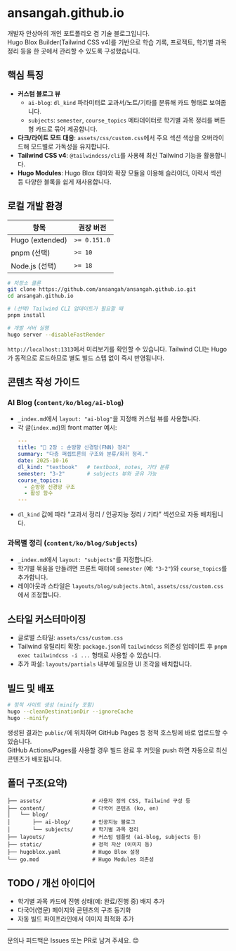 # ansangah.github.io

개발자 안상아의 개인 포트폴리오 겸 기술 블로그입니다.  
Hugo Blox Builder(Tailwind CSS v4)를 기반으로 학습 기록, 프로젝트, 학기별 과목 정리 등을 한 곳에서 관리할 수 있도록 구성했습니다.

## 핵심 특징
- **커스텀 블로그 뷰**  
  - `ai-blog`: `dl_kind` 파라미터로 교과서/노트/기타를 분류해 카드 형태로 보여줍니다.  
  - `subjects`: `semester`, `course_topics` 메타데이터로 학기별 과목 정리를 버튼형 카드로 묶어 제공합니다.
- **다크/라이트 모드 대응**: `assets/css/custom.css`에서 주요 섹션 색상을 오버라이드해 모드별로 가독성을 유지합니다.
- **Tailwind CSS v4**: `@tailwindcss/cli`를 사용해 최신 Tailwind 기능을 활용합니다.
- **Hugo Modules**: Hugo Blox 테마와 확장 모듈을 이용해 슬라이더, 이력서 섹션 등 다양한 블록을 쉽게 재사용합니다.

## 로컬 개발 환경
| 항목 | 권장 버전 |
| --- | --- |
| Hugo (extended) | `>= 0.151.0` |
| pnpm (선택) | `>= 10` |
| Node.js (선택) | `>= 18` |

```bash
# 저장소 클론
git clone https://github.com/ansangah/ansangah.github.io.git
cd ansangah.github.io

# (선택) Tailwind CLI 업데이트가 필요할 때
pnpm install

# 개발 서버 실행
hugo server --disableFastRender
```

`http://localhost:1313`에서 미리보기를 확인할 수 있습니다. Tailwind CLI는 Hugo가 동적으로 로드하므로 별도 빌드 스텝 없이 즉시 반영됩니다.

## 콘텐츠 작성 가이드

### AI Blog (`content/ko/blog/ai-blog`)
- `_index.md`에서 `layout: "ai-blog"`을 지정해 커스텀 뷰를 사용합니다.
- 각 글(`index.md`)의 front matter 예시:
  ```yaml
  ---
  title: "📁 2장 : 순방향 신경망(FNN) 정리"
  summary: "다층 퍼셉트론의 구조와 분류/회귀 정리."
  date: 2025-10-16
  dl_kind: "textbook"   # textbook, notes, 기타 분류
  semester: "3-2"       # subjects 뷰와 공유 가능
  course_topics:
    - 순방향 신경망 구조
    - 활성 함수
  ---
  ```
- `dl_kind` 값에 따라 “교과서 정리 / 인공지능 정리 / 기타” 섹션으로 자동 배치됩니다.

### 과목별 정리 (`content/ko/blog/Subjects`)
- `_index.md`에서 `layout: "subjects"`를 지정합니다.
- 학기별 묶음을 만들려면 프론트 매터에 `semester` (예: `"3-2"`)와 `course_topics`를 추가합니다.
- 레이아웃과 스타일은 `layouts/blog/subjects.html`, `assets/css/custom.css`에서 조정합니다.

## 스타일 커스터마이징
- 글로벌 스타일: `assets/css/custom.css`
- Tailwind 유틸리티 확장: `package.json`의 `tailwindcss` 의존성 업데이트 후 `pnpm exec tailwindcss -i ...` 형태로 사용할 수 있습니다.
- 추가 파셜: `layouts/partials` 내부에 필요한 UI 조각을 배치합니다.

## 빌드 및 배포
```bash
# 정적 사이트 생성 (minify 포함)
hugo --cleanDestinationDir --ignoreCache
hugo --minify
```
생성된 결과는 `public/`에 위치하며 GitHub Pages 등 정적 호스팅에 바로 업로드할 수 있습니다.  
GitHub Actions/Pages를 사용할 경우 빌드 완료 후 커밋을 push 하면 자동으로 최신 콘텐츠가 배포됩니다.

## 폴더 구조(요약)
```
├── assets/                # 사용자 정의 CSS, Tailwind 구성 등
├── content/               # 다국어 콘텐츠 (ko, en)
│   └── blog/
│       ├── ai-blog/       # 인공지능 블로그
│       └── subjects/      # 학기별 과목 정리
├── layouts/               # 커스텀 템플릿 (ai-blog, subjects 등)
├── static/                # 정적 자산 (이미지 등)
├── hugoblox.yaml          # Hugo Blox 설정
└── go.mod                 # Hugo Modules 의존성
```

## TODO / 개선 아이디어
- 학기별 과목 카드에 진행 상태(예: 완료/진행 중) 배지 추가
- 다국어(영문) 페이지와 콘텐츠의 구조 동기화
- 자동 빌드 파이프라인에서 이미지 최적화 추가

---
문의나 피드백은 Issues 또는 PR로 남겨 주세요. 😊
